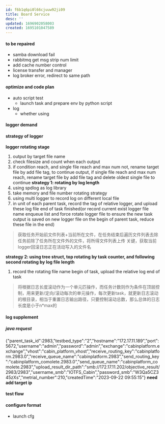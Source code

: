 ```yaml
---
id: f6b1q6pi0l66cjuuw92ji09
title: Board Service
desc: ''
updated: 1696902058003
created: 1695101047589
---
```


#### to be repaired
- samba download fail
- rabbitmq get msg strip num limit
- add cache number control
- license transfer and manager
- log broker error, redirect to same path

#### optimize and code plan
- auto script test
  - launch task and prepare env by python script
- log
  - whether using 



#### logger demand
#### strategy of logger
**logger rotating stage**
1. output by target file name
2. check filesize and count when each output
3. if condition reach, and single file reach and max num not, rename target file by add file tag, to continue output, if single file reach and max num reach, rename target file by add file tag and delete oldest single file to continue
**strategy 1: rotating by log length**
1. using spdlog as log library
2. take memory and file number rotating strategy
3. using multi logger to record log on different local file
4. in unit of each parent task, record the tag of relative logger, and upload these log file end of task finished(or record current exist logger file name enqueue list and force rotate logger file to ensure the new task output is saved on new logger file on the begin of parent task, reduce these file in the end)
> 获取任务开始前文件列表+当前所在文件，在任务结束后遍历文件列表去除任务前除了任务所在文件外的文件，将所得文件列表上传
> 关键，获取当前logger回滚日志正在活动写入的文件名

**strategy 2: using tree struct, top rotating by task counter, and following second rotating by log file length**
1. record the rotating file name begin of task, upload the relative log end of task
> 将根据日志长度滚动作为一个单元匹操作，而任务计数则作为条件在顶层控制，用来更新/定向/滚动每次的单元操作，每次更新task，就更新日志滚动的根目录，相当于重置日志输出路径，只要控制滚动总数，那么总体的日志长度是小于n*max的



#### log supplement
##### java request
 {"parent_task_id":2983,"testbed_type":"2","hostname":"172.17.11.189","port":5672,"username":"admin","password":"admin","exchange":"cabinplatform.exchange","vhost":"cabin_platform_vhost","receive_routing_key":"cabinplatform.2983.0","receive_queue_name":"cabinplatform.2983","send_routing_key":"cabinplatform_comolete.2983.0","send_queue_name":"cabinplatform_comolete.2983","upload_result_dir_path":"smb://172.17.11.202/objective_result/2983/2983","username_smb":"IOTFS_Cabin","password_smb":"W3Qa5CZ345zXs","metrial_number":210,"createdTime":"2023-09-22 09:55:15"}
**need add target ip**

#### test flow




#### configure format
- launch cfg
  